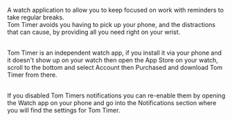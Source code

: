 A watch application to allow you to keep focused on work with reminders to take regular breaks.  
Tom Timer avoids you having to pick up your phone, and the distractions that can cause, by providing all you need right on your wrist.   
&nbsp;&nbsp;  

Tom Timer is an independent watch app, if you install it via your phone and it doesn't show up on your watch then open the App Store on your watch, scroll to the bottom and select Account then Purchased and download Tom Timer from there.   
&nbsp;&nbsp;  

If you disabled Tom Timers notifications you can re-enable them by opening the Watch app on your phone and go into the Notifications section where you will find the settings for Tom Timer.   

